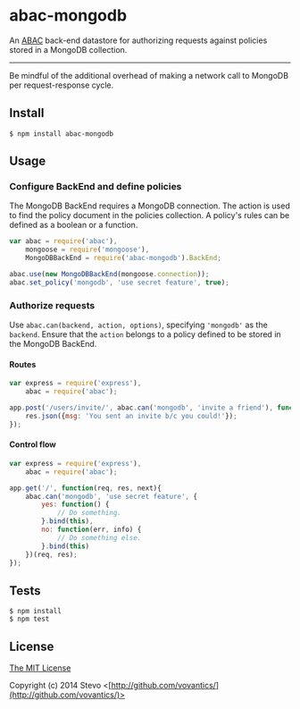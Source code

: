 # abac-mongodb

An [ABAC](https://github.com/vovantics/abac/) back-end datastore for authorizing requests against policies stored in a MongoDB collection.

---

Be mindful of the additional overhead of making a network call to MongoDB per request-response cycle.

## Install

    $ npm install abac-mongodb

## Usage

### Configure BackEnd and define policies

The MongoDB BackEnd requires a MongoDB connection.
The action is used to find the policy document in the policies collection.
A policy's rules can be defined as a boolean or a function.

```javascript
var abac = require('abac'),
    mongoose = require('mongoose'),
    MongoDBBackEnd = require('abac-mongodb').BackEnd;

abac.use(new MongoDBBackEnd(mongoose.connection));
abac.set_policy('mongodb', 'use secret feature', true);
```

### Authorize requests

Use `abac.can(backend, action, options)`, specifying `'mongodb'` as the `backend`. Ensure that the `action` belongs to a policy defined to be stored in the MongoDB BackEnd.

#### Routes

```javascript
var express = require('express'),
    abac = require('abac');

app.post('/users/invite/', abac.can('mongodb', 'invite a friend'), function(req, res, next){
    res.json({msg: 'You sent an invite b/c you could!'});
});
```

#### Control flow

```javascript
var express = require('express'),
    abac = require('abac');

app.get('/', function(req, res, next){
    abac.can('mongodb', 'use secret feature', {
        yes: function() {
            // Do something.
        }.bind(this),
        no: function(err, info) {
            // Do something else.
        }.bind(this)
    })(req, res);
});
```

## Tests

    $ npm install
    $ npm test

## License

[The MIT License](http://opensource.org/licenses/MIT)

Copyright (c) 2014 Stevo <[http://github.com/vovantics/](http://github.com/vovantics/)>
